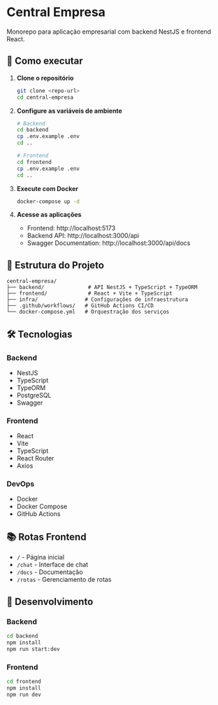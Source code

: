 # Central Empresa

Monorepo para aplicação empresarial com backend NestJS e frontend React.

## 🚀 Como executar

1. **Clone o repositório**
   ```bash
   git clone <repo-url>
   cd central-empresa
   ```

2. **Configure as variáveis de ambiente**
   ```bash
   # Backend
   cd backend
   cp .env.example .env
   cd ..
   
   # Frontend
   cd frontend
   cp .env.example .env
   cd ..
   ```

3. **Execute com Docker**
   ```bash
   docker-compose up -d
   ```

4. **Acesse as aplicações**
   - Frontend: http://localhost:5173
   - Backend API: http://localhost:3000/api
   - Swagger Documentation: http://localhost:3000/api/docs

## 📁 Estrutura do Projeto

```
central-empresa/
├── backend/              # API NestJS + TypeScript + TypeORM
├── frontend/             # React + Vite + TypeScript
├── infra/               # Configurações de infraestrutura
├── .github/workflows/   # GitHub Actions CI/CD
└── docker-compose.yml   # Orquestração dos serviços
```

## 🛠️ Tecnologias

### Backend
- NestJS
- TypeScript
- TypeORM
- PostgreSQL
- Swagger

### Frontend
- React
- Vite
- TypeScript
- React Router
- Axios

### DevOps
- Docker
- Docker Compose
- GitHub Actions

## 📚 Rotas Frontend

- `/` - Página inicial
- `/chat` - Interface de chat
- `/docs` - Documentação
- `/rotas` - Gerenciamento de rotas

## 🔧 Desenvolvimento

### Backend
```bash
cd backend
npm install
npm run start:dev
```

### Frontend
```bash
cd frontend
npm install
npm run dev
```